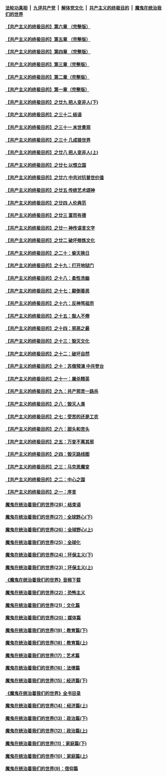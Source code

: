 ####  [法轮功真相](../../../../basic/blob/master/README.md?t=05150401) &nbsp;|&nbsp; [九评共产党](../../../../9ping.md/blob/master/README.md?t=05150401) &nbsp;|&nbsp; [解体党文化](../../../../jtdwh.md/blob/master/README.md?t=05150401)  &nbsp;|&nbsp; [共产主义的终极目的](../../../../gczydzjmd.md/blob/master/README.md?t=05150401) &nbsp;|&nbsp; [魔鬼在统治我们的世界](../../../../mgztzwmdsj.md/blob/master/README.md?t=05150401) 

#### [【共产主义的终极目的】第六章 （完整版）](../pages/nsc422/n11428913.md?t=05150401) 

#### [【共产主义的终极目的】第五章 （完整版）](../pages/nsc422/n11428912.md?t=05150401) 

#### [【共产主义的终极目的】第四章 （完整版）](../pages/nsc422/n11428907.md?t=05150401) 

#### [【共产主义的终极目的】第三章（完整版）](../pages/nsc422/n11428848.md?t=05150401) 

#### [【共产主义的终极目的】第二章（完整版）](../pages/nsc422/n11428831.md?t=05150401) 

#### [【共产主义的终极目的】第一章（完整版）](../pages/nsc422/n11417651.md?t=05150401) 

#### [【共产主义的终极目的】之廿九 把人变非人(下)](../pages/nsc422/n11344140.md?t=05150401) 

#### [【共产主义的终极目的】之三十二 结语](../pages/nsc422/n11360535.md?t=05150401) 

#### [【共产主义的终极目的】之三十一 末世景观](../pages/nsc422/n11351129.md?t=05150401) 

#### [【共产主义的终极目的】之三十 几成狼世界](../pages/nsc422/n11348280.md?t=05150401) 

#### [【共产主义的终极目的】之廿八 把人变非人(上)](../pages/nsc422/n11340492.md?t=05150401) 

#### [【共产主义的终极目的】之廿七 以恨立国](../pages/nsc422/n11336944.md?t=05150401) 

#### [【共产主义的终极目的】之廿六 中共对抗普世价值](../pages/nsc422/n11324785.md?t=05150401) 

#### [【共产主义的终极目的】之廿五 传统艺术颂神](../pages/nsc422/n11296396.md?t=05150401) 

#### [【共产主义的终极目的】之廿四 人伦典范](../pages/nsc422/n11296397.md?t=05150401) 

#### [【共产主义的终极目的】之廿三 富而有德](../pages/nsc422/n11283598.md?t=05150401) 

#### [【共产主义的终极目的】之廿一 神传语言文字](../pages/nsc422/n11263265.md?t=05150401) 

#### [【共产主义的终极目的】之廿二 破坏修炼文化](../pages/nsc422/n11245728.md?t=05150401) 

#### [【共产主义的终极目的】之二十：偷天换日](../pages/nsc422/n11238846.md?t=05150401) 

#### [【共产主义的终极目的】之十九：打开地狱门](../pages/nsc422/n11206376.md?t=05150401) 

#### [【共产主义的终极目的】之十八：柔性洗脑](../pages/nsc422/n11199994.md?t=05150401) 

#### [【共产主义的终极目的】之十七：颠倒善恶](../pages/nsc422/n11179782.md?t=05150401) 

#### [【共产主义的终极目的】之十六：反神骂祖宗](../pages/nsc422/n11166798.md?t=05150401) 

#### [【共产主义的终极目的】之十五：毁人不倦](../pages/nsc422/n11166792.md?t=05150401) 

#### [【共产主义的终极目的】之十四：邪恶之最](../pages/nsc422/n11150249.md?t=05150401) 

#### [【共产主义的终极目的】之十三：毁灭文化](../pages/nsc422/n11135227.md?t=05150401) 

#### [【共产主义的终极目的】之十二：破坏自然](../pages/nsc422/n11135214.md?t=05150401) 

#### [【共产主义的终极目的】之十：苏俄预演 中共登台](../pages/nsc422/n11118424.md?t=05150401) 

#### [【共产主义的终极目的】之十一：屠杀精英](../pages/nsc422/n11118442.md?t=05150401) 

#### [【共产主义的终极目的】之九：共产邪灵一路杀](../pages/nsc422/n11114139.md?t=05150401) 

#### [【共产主义的终极目的】之八：毁灭人类](../pages/nsc422/n11108503.md?t=05150401) 

#### [【共产主义的终极目的】之七：受苦的还是工农](../pages/nsc422/n11101809.md?t=05150401) 

#### [【共产主义的终极目的】之六：甜头和苦头](../pages/nsc422/n11096971.md?t=05150401) 

#### [【共产主义的终极目的】之五：万变不离其邪](../pages/nsc422/n11091285.md?t=05150401) 

#### [【共产主义的终极目的】之四：毁灭路线图](../pages/nsc422/n11086284.md?t=05150401) 

#### [【共产主义的终极目的】之三：马克思魔变](../pages/nsc422/n11061941.md?t=05150401) 

#### [【共产主义的终极目的】之二：中心之国](../pages/nsc422/n11047728.md?t=05150401) 

#### [【共产主义的终极目的】之一：序言](../pages/nsc422/n11086077.md?t=05150401) 

#### [魔鬼在统治着我们的世界(28)：结束语](../pages/nsc422/n10936246.md?t=05150401) 

#### [魔鬼在统治着我们的世界(27)：全球野心(下)](../pages/nsc422/n10928319.md?t=05150401) 

#### [魔鬼在统治着我们的世界(26)：全球野心(上)](../pages/nsc422/n10900318.md?t=05150401) 

#### [魔鬼在统治着我们的世界(25)：全球化](../pages/nsc422/n10788205.md?t=05150401) 

#### [魔鬼在统治着我们的世界(24)：环保主义(下)](../pages/nsc422/n10695307.md?t=05150401) 

#### [魔鬼在统治着我们的世界(23)：环保主义(上)](../pages/nsc422/n10688613.md?t=05150401) 

#### [《魔鬼在统治着我们的世界》音频下载](../pages/nsc422/n10635553.md?t=05150401) 

#### [魔鬼在统治着我们的世界(22)：恐怖主义](../pages/nsc422/n10614727.md?t=05150401) 

#### [魔鬼在统治着我们的世界(21)：文化篇](../pages/nsc422/n10597706.md?t=05150401) 

#### [魔鬼在统治着我们的世界(20)：媒体篇](../pages/nsc422/n10586579.md?t=05150401) 

#### [魔鬼在统治着我们的世界(19)：教育篇(下)](../pages/nsc422/n10564808.md?t=05150401) 

#### [魔鬼在统治着我们的世界(18)：教育篇(上)](../pages/nsc422/n10526970.md?t=05150401) 

#### [魔鬼在统治着我们的世界(17)：艺术篇](../pages/nsc422/n10499093.md?t=05150401) 

#### [魔鬼在统治着我们的世界(16)：法律篇](../pages/nsc422/n10485969.md?t=05150401) 

#### [魔鬼在统治着我们的世界(15)：经济篇(下)](../pages/nsc422/n10469975.md?t=05150401) 

#### [《魔鬼在统治着我们的世界》全书目录](../pages/nsc422/n10464261.md?t=05150401) 

#### [魔鬼在统治着我们的世界(14)：经济篇(上)](../pages/nsc422/n10457370.md?t=05150401) 

#### [魔鬼在统治着我们的世界(13)：政治篇(下)](../pages/nsc422/n10448270.md?t=05150401) 

#### [魔鬼在统治着我们的世界(12)：政治篇(上)](../pages/nsc422/n10444576.md?t=05150401) 

#### [魔鬼在统治着我们的世界(11)：家庭篇(下)](../pages/nsc422/n10440961.md?t=05150401) 

#### [魔鬼在统治着我们的世界(10)：家庭篇(上)](../pages/nsc422/n10435448.md?t=05150401) 

#### [魔鬼在统治着我们的世界(9)：信仰篇](../pages/nsc422/n10432159.md?t=05150401) 

